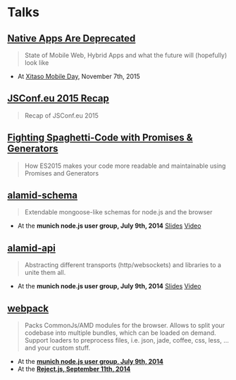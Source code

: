 Talks
=============

## [Native Apps Are Deprecated](http://peerigon.github.io/talks/2015-11-07-mobile-day)

> State of Mobile Web, Hybrid Apps and what the future will (hopefully) look like 

* At [Xitaso Mobile Day](http://xitaso.com/mobileday), November 7th, 2015

## [JSConf.eu 2015 Recap](http://peerigon.github.io/talks/2015-10-06-webandwine-jsconfeu-recap)

>Recap of JSConf.eu 2015 

## [Fighting Spaghetti-Code with Promises & Generators](https://peerigon.github.io/talks/2015-07-21-webandwine-fighting-spaghetti-code-with-es2015/fighting-spaghetti-code-with-es2015.pdf)

> How ES2015 makes your code more readable and maintainable using Promises and Generators

## [alamid-schema](https://github.com/peerigon/alamid-schema)

> Extendable mongoose-like schemas for node.js and the browser 

* At the __munich node.js user group, July 9th, 2014__ [Slides](https://peerigon.github.io/talks/2014-07-09-MNUG-alamid-schema)  [Video](https://www.youtube.com/watch?v=U5goZCiuh5U)


## [alamid-api](https://github.com/peerigon/alamid-api)

> Abstracting different transports (http/websockets) and libraries to a unite them all.

* At the __munich node.js user group, July 9th, 2014__ [Slides](https://peerigon.github.io/talks/2014-07-09-MNUG-alamid-api) [Video](https://www.youtube.com/watch?v=TeNRC0QYBdo)

## [webpack](https://webpack.github.io)

> Packs CommonJs/AMD modules for the browser. Allows to split your codebase into multiple bundles, which can be loaded on demand. Support loaders to preprocess files, i.e. json, jade, coffee, css, less, ... and your custom stuff.

* At the [__munich node.js user group, July 9th, 2014__](https://peerigon.github.io/talks/2014-07-09-MNUG-webpack)
* At the [__Reject.js, September 11th, 2014__](http://peerigon.github.io/talks/2014-09-11-Reject.js-webpack)

